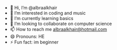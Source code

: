 - 👋 Hi, I’m @albraalkhair
- 👀 I’m interested in coding and music
- 🌱 I’m currently learning basics
- 💞️ I’m looking to collaborate on computer science 
- 📫 How to reach me albraalkhair@hotmail.com
- 😄 Pronouns: HE
- ⚡ Fun fact: im beginner 

<!---
albraalkhair/albraalkhair is a ✨ special ✨ repository because its `README.md` (this file) appears on your GitHub profile.
You can click the Preview link to take a look at your changes.
--->
